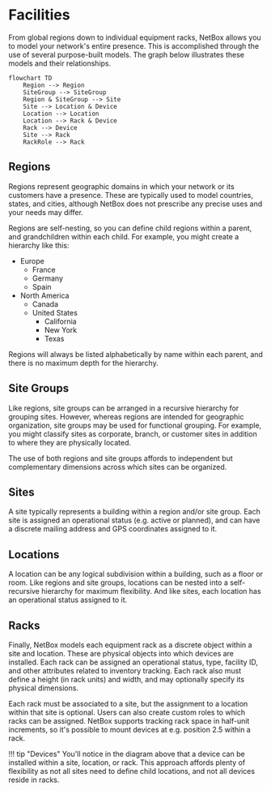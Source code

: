 # Facilities

From global regions down to individual equipment racks, NetBox allows you to model your network's entire presence. This is accomplished through the use of several purpose-built models. The graph below illustrates these models and their relationships.

```mermaid
flowchart TD
    Region --> Region
    SiteGroup --> SiteGroup
    Region & SiteGroup --> Site
    Site --> Location & Device
    Location --> Location
    Location --> Rack & Device
    Rack --> Device
    Site --> Rack
    RackRole --> Rack
```

## Regions

Regions represent geographic domains in which your network or its customers have a presence. These are typically used to model countries, states, and cities, although NetBox does not prescribe any precise uses and your needs may differ.

Regions are self-nesting, so you can define child regions within a parent, and grandchildren within each child. For example, you might create a hierarchy like this:

* Europe
    * France
    * Germany
    * Spain
* North America
    * Canada
    * United States
        * California
        * New York
        * Texas

Regions will always be listed alphabetically by name within each parent, and there is no maximum depth for the hierarchy.

## Site Groups

Like regions, site groups can be arranged in a recursive hierarchy for grouping sites. However, whereas regions are intended for geographic organization, site groups may be used for functional grouping. For example, you might classify sites as corporate, branch, or customer sites in addition to where they are physically located.

The use of both regions and site groups affords to independent but complementary dimensions across which sites can be organized.

## Sites

A site typically represents a building within a region and/or site group. Each site is assigned an operational status (e.g. active or planned), and can have a discrete mailing address and GPS coordinates assigned to it.

## Locations

A location can be any logical subdivision within a building, such as a floor or room. Like regions and site groups, locations can be nested into a self-recursive hierarchy for maximum flexibility. And like sites, each location has an operational status assigned to it.

## Racks

Finally, NetBox models each equipment rack as a discrete object within a site and location. These are physical objects into which devices are installed. Each rack can be assigned an operational status, type, facility ID, and other attributes related to inventory tracking. Each rack also must define a height (in rack units) and width, and may optionally specify its physical dimensions.

Each rack must be associated to a site, but the assignment to a location within that site is optional. Users can also create custom roles to which racks can be assigned. NetBox supports tracking rack space in half-unit increments, so it's possible to mount devices at e.g. position 2.5 within a rack.

!!! tip "Devices"
    You'll notice in the diagram above that a device can be installed within a site, location, or rack. This approach affords plenty of flexibility as not all sites need to define child locations, and not all devices reside in racks.
